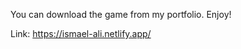 You can download the game from my portfolio. Enjoy!

Link: https://ismael-ali.netlify.app/

 
     
     
